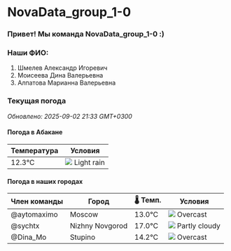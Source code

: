 # NovaData_group_1-0
### Привет! Мы команда NovaData_group_1-0 :)

### Наши ФИО:
1. Шмелев Александр Игоревич
2. Моисеева Дина Валерьевна
3. Алпатова Марианна Валерьевна

### Текущая погода
<!-- WEATHER:START -->
_Обновлено: 2025-09-02 21:33 GMT+0300_

#### Погода в Абакане

| Температура | Условия |
|-------------|----------|
| 12.3°C     | ![](https://cdn.weatherapi.com/weather/64x64/night/296.png) Light rain |

#### Погода в наших городах

| Член команды  | Город               | 🌡️ Темп.  | Условия          |
|---------------|---------------------|-----------|--------------------|
| @aytomaximo    | Moscow              |   13.0°C | ![](https://cdn.weatherapi.com/weather/64x64/night/122.png) Overcast     |
| @sychtx        | Nizhny Novgorod     |   17.0°C | ![](https://cdn.weatherapi.com/weather/64x64/night/116.png) Partly cloudy |
| @Dina_Mo       | Stupino             |   14.2°C | ![](https://cdn.weatherapi.com/weather/64x64/night/122.png) Overcast     |

<!-- WEATHER:END -->
